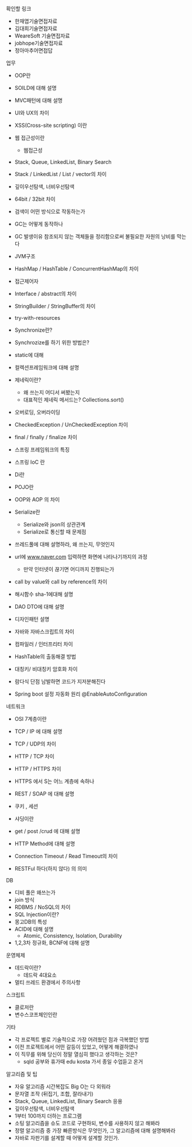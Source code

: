 확인할 링크

- 한재엽기술면접자료
- 김대희기술면접자료
- WeareSoft 기술면접자료
- jobhope기술면접자료
- 정아마추어면접답



업무

- OOP란
- SOILD에 대해 설명

- MVC패턴에 대해 설명
- UI와 UX의 차이
- XSS(Cross-site scripting) 이란
- 웹 접근성이란
  - 웹접근성
- Stack, Queue, LinkedList, Binary Search 
- Stack / LinkedList / List / vector의 차이
- 깊이우선탐색, 너비우선탐색
- 64bit / 32bit 차이
- 검색이 어떤 방식으로 작동하는가
- GC는 어떻게 동작하나
- GC 발생이유
  참조되지 않는 객체들을 정리함으로써 불필요한 자원의 낭비를 막는다
- JVM구조
- HashMap / HashTable / ConcurrentHashMap의 차이
- 접근제어자
- Interface / abstract의 차이
- StringBuilder / StringBuffer의 차이
- try-with-resources
- Synchronize란?
- Synchrozize를 하기 위한 방법은?
- static에 대해
- 컬렉션프레임워크에 대해 설명
- 제네릭이란?
  - 왜 쓰는지 어디서 써봤는지 
  - 대표적인 제네릭 메서드는? 
    Collections.sort()
- 오버로딩, 오버라이딩
- CheckedException / UnCheckedException 차이
- final / finally / finalize 차이
- 스프링 프레임워크의 특징
- 스프링 IoC 란
- Di란
- POJO란
- OOP와 AOP 의 차이
- Serialize란
  - Serialize와 json의 상관관계
  - Serialize로 통신할 때 문제점
- 쓰레드풀에 대해 설명하라, 왜 쓰는지, 무엇인지
- url에 www.naver.com 입력하면 화면에 나타나기까지의 과정
  - 만약 인터넷이 끊기면 어디까지 진행되는가
- call by value와 call by reference의 차이
- 해시함수 sha-1에대해 설명
- DAO DTO에 대해 설명
- 디자인패턴 설명
- 자바와 자바스크립트의 차이
- 컴파일러 / 인터프리터 차이
- HashTable의 출동해결 방법
- 대칭키/ 비대칭키 암호화 차이
- 람다식 단점
  남발하면 코드가 지저분해진다
- Spring boot 설정 자동화 원리
  @EnableAutoConfiguration



네트워크

- OSI 7계층이란
- TCP / IP 에 대해 설명

- TCP / UDP의 차이
- HTTP / TCP 차이
- HTTP / HTTPS 차이 
- HTTPS 에서 S는 어느 계층에 속하나
- REST / SOAP 에 대해 설명
- 쿠키 , 세션
- 샤딩이란
- get / post /crud 에 대해 설명
- HTTP Method에 대해 설명
- Connection Timeout / Read Timeout의 차이
- RESTFul 하다(하지 않다) 의 의미



DB

- 디비 풀은 왜쓰는가
- join 방식
- RDBMS / NoSQL의 차이
- SQL Injection이란?
- 몽고DB의 특성
- ACID에 대해 설명
  - Atomic, Consistency, Isolation, Durability 
- 1,2,3차 정규화, BCNF에 대해 설명



운영체제

- 데드락이란?
  - 데드락 4대요소
- 멀티 쓰레드 환경에서 주의사항



스크립트

- 클로저란
- 변수스코프체인인란



기타

- 각 프로젝트 별로 기술적으로 가장 어려웠던 점과 극복했던 방법
- 이전 프로젝트에서 어떤 갈등이 있었고, 어떻게 해결하였나
- 이 직무를 위해 당신이 정말 열심히 했다고 생각하는 것은?
  - sqld 공부와 휴가때 edu kosta 가서 종일 수업듣고 온거
  

알고리즘 및 팁

- 자유 알고리즘 시간복잡도 Big O는 다 외워라
- 문자열 조작 (뒤집기, 조합, 잘라내기)
- Stack, Queue, LinkedList, Binary Search 응용
- 깊이우선탐색, 너비우선탐색
- 1부터 100까지 더하는 프로그램
- 소팅 알고리즘을 슈도 코드로 구현하되, 변수를 사용하지 않고 해봐라
- 정렬 알고리즘 중 가장 빠른방식은 무엇인가, 그 알고리즘에 대해 설명해봐라
- 자바로 자판기를 설계할 때 어떻게 설계할 것인가.
  




